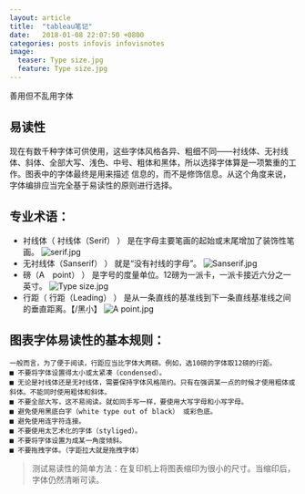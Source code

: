 ```yaml
---
layout: article
title:  "tableau笔记"
date:   2018-01-08 22:07:50 +0800
categories: posts infovis infovisnotes
image:
  teaser: Type size.jpg
  feature: Type size.jpg
---
```

善用但不乱用字体 

## 易读性
现在有数千种字体可供使用，这些字体风格各异、粗细不同——衬线体、无衬线体、斜体、全部大写、浅色、中号、粗体和黑体，所以选择字体算是一项繁重的工作。图表中的字体最终是用来描述 信息的，而不是修饰信息。从这个角度来说，字体编排应当完全基于易读性的原则进行选择。

## 专业术语：
- 衬线体（ 衬线体（Serif） ） 是在字母主要笔画的起始或末尾增加了装饰性笔画。
![serif.jpg](https://i.loli.net/2018/01/09/5a54db91a5270.jpg)
- 无衬线体（Sanserif） ） 就是“没有衬线的字母”。
![Sanserif.jpg](https://i.loli.net/2018/01/09/5a54dc2a5ce27.jpg)
- 磅（A point） ） 是字号的度量单位。12磅为一派卡，一派卡接近六分之一英寸。
![Type size.jpg](https://i.loli.net/2018/01/09/5a54dc6223bc4.jpg)
- 行距（ 行距（Leading） ） 是从一条直线的基准线到下一条直线基准线之间的垂直距离。【/黑小】
![A point.jpg](https://i.loli.net/2018/01/09/5a54dc937e8ad.jpg)

## 图表字体易读性的基本规则： 
```
一般而言，为了便于阅读，行距应当比字体大两磅。例如，选10磅的字体取12磅的行距。
■ 不要将字体设置得太小或太紧凑（condensed）。
■ 无论是衬线体还是无衬线体，需要保持字体风格简约。只有在强调某一点的时候才使用粗体或斜体。不能同时使用粗体和斜体。
■ 不要全部大写，这不易阅读。就如同手写一样，要使用大写字母和小写字母。
■ 避免使用黑底白字（white type out of black） 或彩色底。
■ 避免使用连字符连接。
■ 不要使用太艺术化的字体（styliged）。
■ 不要将字体设置为成某一角度倾斜。
■ 不要拖拽字体。（字距拉大就是拖拽字体）
```
> 测试易读性的简单方法：在复印机上将图表缩印为很小的尺寸。当缩印后，字体仍然清晰可读。


